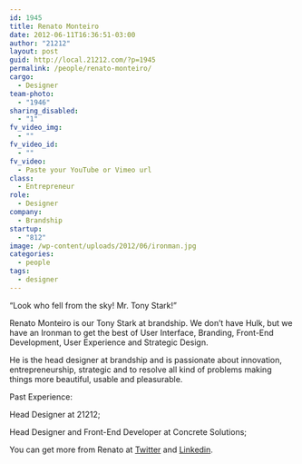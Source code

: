 ```yaml
---
id: 1945
title: Renato Monteiro
date: 2012-06-11T16:36:51-03:00
author: "21212"
layout: post
guid: http://local.21212.com/?p=1945
permalink: /people/renato-monteiro/
cargo:
  - Designer
team-photo:
  - "1946"
sharing_disabled:
  - "1"
fv_video_img:
  - ""
fv_video_id:
  - ""
fv_video:
  - Paste your YouTube or Vimeo url
class:
  - Entrepreneur
role:
  - Designer
company:
  - Brandship
startup:
  - "812"
image: /wp-content/uploads/2012/06/ironman.jpg
categories:
  - people
tags:
  - designer
---
```

&#8220;Look who fell from the sky! Mr. Tony Stark!&#8221;

Renato Monteiro is our Tony Stark at brandship. We don&#8217;t have Hulk, but we have an Ironman to get the best of User Interface, Branding, Front-End Development, User Experience and Strategic Design.

He is the head designer at brandship and is passionate about innovation, entrepreneurship, strategic and to resolve all kind of problems making things more beautiful, usable and pleasurable.

Past Experience:

Head Designer at 21212;

Head Designer and Front-End Developer at Concrete Solutions;

You can get more from Renato at <a title="twitter" href="http://twitter.com/rmonteiro_rj" target="_blank">Twitter</a> and <a title="linkedin" href="http://br.linkedin.com/in/monteirorenato" target="_blank">Linkedin</a>.

&nbsp;

&nbsp;